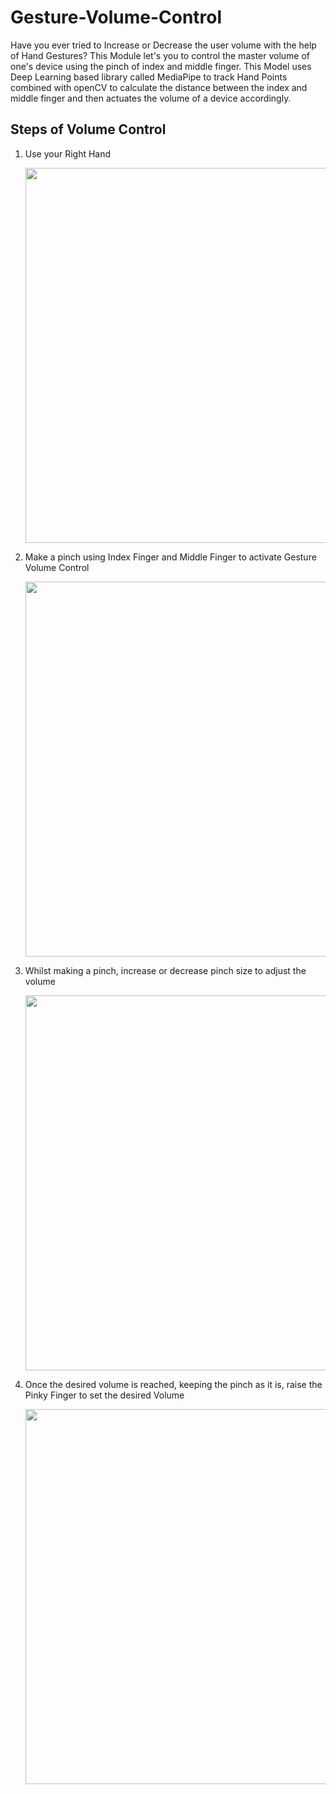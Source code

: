 # Gesture-Volume-Control
Have you ever tried to Increase or Decrease the user volume with the help of Hand Gestures? This Module let's you to control the master volume of one's device using the pinch of index and middle finger. This Model uses Deep Learning based library called MediaPipe to track Hand Points combined with openCV to calculate the distance between the index and middle finger and then actuates the volume of a device accordingly.

## Steps of Volume Control
1. Use your Right Hand

   <img src="https://user-images.githubusercontent.com/87967508/127205982-3763c72c-6c69-43b0-8d16-1d8375f1fd68.png" width="600">

2. Make a pinch using Index Finger and Middle Finger to activate Gesture Volume Control

   <img src="https://user-images.githubusercontent.com/87967508/127206389-25f92b00-184a-49cb-bf1e-533f040af1a9.png" width="600">

3. Whilst making a pinch, increase or decrease pinch size to adjust the volume

   <img src="https://user-images.githubusercontent.com/87967508/127206406-1c9083fd-82e7-437c-96f7-5e345d7ad7ff.png" width="600">

4. Once the desired volume is reached, keeping the pinch as it is, raise the Pinky Finger to set the desired Volume

   <img src="https://user-images.githubusercontent.com/87967508/127206427-2bf725fc-ee98-42fa-a62b-60669e14ff30.png" width="600">
